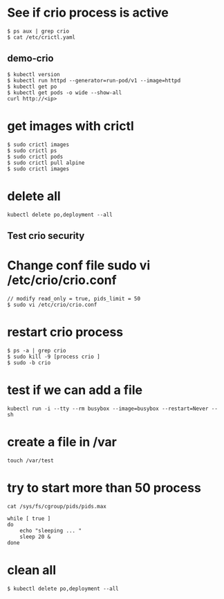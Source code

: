 
# See if crio process is active
```
$ ps aux | grep crio
$ cat /etc/crictl.yaml
```
## demo-crio ##
```
$ kubectl version
$ kubectl run httpd --generator=run-pod/v1 --image=httpd
$ kubectl get po
$ kubectl get pods -o wide --show-all
curl http://<ip>
```
# get images with crictl
```
$ sudo crictl images
$ sudo crictl ps
$ sudo crictl pods
$ sudo crictl pull alpine
$ sudo crictl images
```

# delete all
```
kubectl delete po,deployment --all 
```
## Test crio security

# Change conf file  sudo vi /etc/crio/crio.conf
```
// modify read_only = true, pids_limit = 50
$ sudo vi /etc/crio/crio.conf 
```

# restart crio process 
```
$ ps -a | grep crio
$ sudo kill -9 [process crio ]
$ sudo -b crio
```

# test if we can add a file
```
kubectl run -i --tty --rm busybox --image=busybox --restart=Never -- sh
```

# create a file in /var
```
touch /var/test 
```
# try to start more than 50 process
```
cat /sys/fs/cgroup/pids/pids.max

while [ true ]
do
    echo "sleeping ... "
    sleep 20 &
done
```

# clean all
```
$ kubectl delete po,deployment --all
```